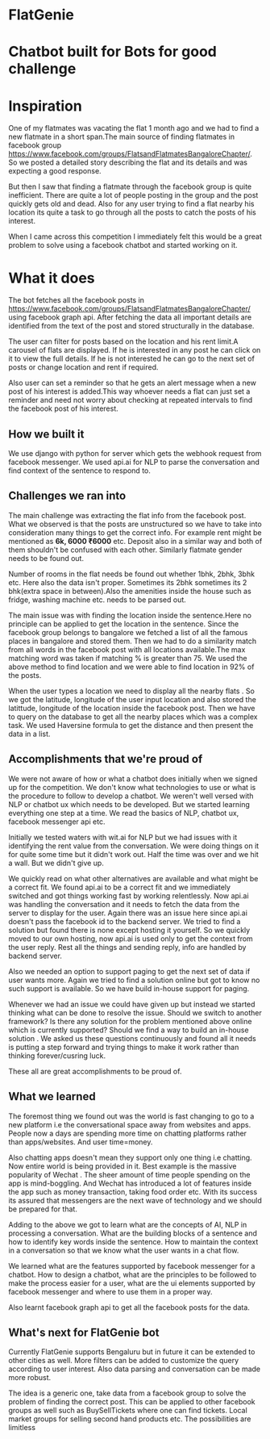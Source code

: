 # FlatGenie

# Chatbot built for Bots for good challenge

# Inspiration
One of my flatmates was vacating the flat 1 month ago and we had to find a new flatmate in a short span.The main source of finding flatmates in facebook group https://www.facebook.com/groups/FlatsandFlatmatesBangaloreChapter/. So we posted a detailed story describing the flat and its details and was expecting a good response.

But then I saw that finding a flatmate through the facebook group is quite inefficient. There are quite a lot of people posting in the group and the post quickly gets old and dead. Also for any user trying to find a flat nearby his location its quite a task to go through all the posts to catch the posts of his interest. 

When I came across this competition I immediately felt this would be a great problem to solve using a facebook chatbot and started working on it.  

# What it does
The bot fetches all the facebook posts in https://www.facebook.com/groups/FlatsandFlatmatesBangaloreChapter/ using facebook graph api. After fetching the data all important details are identified from the text of the post and stored structurally in the database. 

The user can filter for posts based on the location and his rent limit.A carousel of flats are displayed. If he is interested in any post he can click on it to view the full details. If he is not interested he can go to the next set of posts or change location and rent if required.

Also user can set a reminder so that he gets an alert message when a new post of his interest is added.This way whoever needs a flat can just set a reminder and need not worry about checking at repeated intervals to find the facebook post of his interest.

## How we built it
We use django with python for server which gets the webhook request from facebook messenger. We used api.ai for NLP to parse the conversation and find context of the sentence to respond to.

## Challenges we ran into
The main challenge was extracting the flat info from the facebook post. What we observed is that the posts are unstructured so we have to take into consideration many things to get the correct info. For example rent might be mentioned as **6k, 6000 ₹6000** etc. Deposit also in a similar way and both of them shouldn't be confused with each other. Similarly flatmate gender needs to be found out. 

Number of rooms in the flat needs be found out whether 1bhk, 2bhk, 3bhk etc. Here also the data isn't proper. Sometimes its 2bhk sometimes its  2 bhk(extra space in between).Also the amenities inside the house such as fridge, washing machine etc. needs to be parsed out.

The main issue was with finding the location inside the sentence.Here no principle can be applied to get the location in the sentence. Since the facebook group belongs to bangalore we fetched a list of all the famous places in bangalore and stored them. Then we had to do a similarity match from all words in the facebook post with all locations available.The max matching word was taken if matching % is greater than 75. We used the above method to find location and we were able to find location in 92% of the posts. 

When the user types a location we need to display all the nearby flats . So we got the latitude, longitude of the user input location and also stored the latittude, longitude of the location inside the facebook post. Then we have to query on the database to get all the nearby places which was a complex task. We used Haversine formula to get the distance and then present the data in a list.

## Accomplishments that we're proud of
We were not aware of how or what a chatbot does initially when we signed up for the competition. We don't know what technologies to use or what is the procedure to follow to develop a chatbot. We weren't well versed with NLP 
or chatbot ux which needs to be developed. But we started learning everything one step at a time. We read the basics of NLP, chatbot ux, facebook messenger api etc. 

Initially we tested waters with wit.ai for NLP but we had issues with it identifying the rent value from the conversation. We were doing things on it for quite some time but it didn't work out. Half the time was over and we hit a wall. But we didn't give up. 

We quickly read on what other alternatives are available and what might be a correct fit. We found api.ai to be a correct fit and we immediately switched and got things working fast by working relentlessly. Now api.ai was handling the conversation and it needs to fetch the data from the server to display for the user. Again there was an issue here since api.ai doesn't pass the facebook id to the backend server. We tried to find a solution but found there is none except hosting it yourself. So we quickly moved to our own hosting, now api.ai is used only to get the context from the user reply. Rest all the things and sending reply, info are handled by backend server.

Also we needed an option to support paging to get the next set of data if user wants more. Again we tried to find a solution online but got to know no such support is available. So we have build in-house support for paging.

Whenever we had an issue we could have given up but instead we started thinking what can be done to resolve the issue. Should we switch to another framework? Is there any solution for the problem mentioned above online which is currently supported? Should we find a way to build an in-house solution . We asked us these questions continuously and found all it needs is putting a step forward and trying things to make it work rather than thinking forever/cusring luck. 

These all are great accomplishments to be proud of.

## What we learned
The foremost thing we found out was the world is fast changing to go to a new platform i.e the conversational space away from websites and apps. People now a days are spending more time on chatting platforms rather than apps/websites. And user time=money. 

Also chatting apps doesn't mean they support only one thing i.e chatting. Now entire world is being provided in it. Best example is the massive popularity of Wechat . The sheer amount of time people spending on the app is mind-boggling. And Wechat has introduced a lot of features inside the app such as money transaction, taking food order etc. With its success its assured that messengers are the next wave of technology and we should be prepared for that.

Adding to the above we got to learn what are the concepts of AI, NLP in processing a conversation. What are the building blocks of a sentence and how to identify key words inside the sentence. How to maintain the context in a conversation so that we know what the user wants in a chat flow. 

We learned what are the features supported by facebook messenger for a chatbot. How to design a chatbot, what are the principles to be followed to make the process easier for a user, what are the ui elements supported by facebook messenger and where to use them in a proper way.

Also learnt facebook graph api to get all the facebook posts for the data.

## What's next for FlatGenie bot
Currently FlatGenie supports Bengaluru but in future it can be extended to other cities as well. More filters can be added to customize the query according to user interest.  Also data parsing and conversation can be made more robust. 

The idea is a generic one, take data from a facebook group to solve the problem of finding the correct post. This can be applied to other facebook groups as well such as BuySellTickets where one can find tickets. Local market groups for selling second hand products etc. The possibilities are limitless
